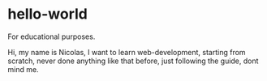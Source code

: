 # hello-world
For educational purposes.

Hi, my name is Nicolas, I want to learn web-development, starting from scratch, never done anything like that before,
just following the guide, dont mind me.
